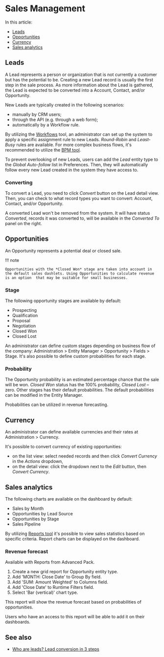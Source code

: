 # Sales Management

In this article:

* [Leads](#leads)
* [Opportunities](#opportunities)
* [Currency](#currency)
* [Sales analytics](#sales-analytics)

## Leads

A Lead represents a person or organization that  is not currently a customer but has the potential to be. Creating a new Lead record is usually the first step in the sale process. As more information about the Lead is gathered,  the Lead is expected to be converted into a Account, Contact, and/or Opportunity.

New Leads are typically created in the following scenarios:

* manually by CRM users;
* through the API (e.g. through a web form);
* automatically by a Workflow rule.

By utilizing the [Workflows](../administration/workflows.md) tool, an administrator can set up the system to apply a specific assignment rule to new Leads. *Round-Robin* and *Least-Busy* rules are available. For more complex business flows, it's recommended to utilize the [BPM tool](../administration/bpm.md).

To prevent overlooking of new Leads, users can add the *Lead* entity type to the *Global Auto-follow* list in Preferences. Then, they will automatically follow every new Lead created in the system they have access to.

### Converting

To convert a Lead, you need to click *Convert* button on the Lead detail view. Then, you can check to what record types you want to convert: Account, Contact, and/or Opportunity.

A converted Lead won't be removed from the system. It will have status *Converted*, records it was converted to, will be available in the *Converted To* panel on the right.

## Opportunities

An Opportunity represents a potential deal or closed sale.

!!! note

    Opportunities with the *Closed Won* stage are taken into account in the default sales dashlets. Using Opportunities to calculate revenue is an option  that may be suitable for small businesses.

### Stage

The following opportunity stages are available by default:

* Prospecting
* Qualification
* Proposal
* Negotiation
* Closed Won
* Closed Lost

An administrator can define custom stages depending on business flow of the company: Administration > Entity Manager > Opportunity > Fields > Stage. It's also possible to define custom probabilities for each stage.

### Probability

The Opportunity probability is an estimated percentage chance that the sale will be won. *Closed Won* status has the 100% probability, *Closed Lost* – zero. Other stages has their default probabilities. The default probabilities can be modified in the Entity Manager.

Probabilities can be utilized in revenue forecasting.

## Currency

An administrator can define available currencies and their rates at Administration > Currency.

It's possible to convert currency of existing opportunities:

* on the list view: select needed records and then click *Convert Currency* in the *Actions* dropdown,
* on the detail view: click the dropdown next to the *Edit* button, then *Convert Currency*.

## Sales analytics

The following charts are available on the dashboard by default:

* Sales by Month
* Opportunities by Lead Source
* Opportunities by Stage
* Sales Pipeline

By utilizing [Reports tool](reports.md) it's possible to view sales statistics based on specific criteria. Report charts can be displayed on the dashboard.

### Revenue forecast

Available with Reports from Advanced Pack.

1. Create a new grid report for Opportunity entity type.
2. Add 'MONTH: Close Date' to Group By field.
3. Add 'SUM: Amount Weighted' to Columns field.
4. Add 'Close Date' to Runtime Filters field.
5. Select 'Bar (vertical)' chart type.

This report will show the revenue forecast based on probabilities of opportunities.

Users who have an access to this report will be able to add it on their dashboards.

## See also

* [Who are leads? Lead conversion in 3 steps](https://www.espocrm.com/tips/lead-conversion/)
